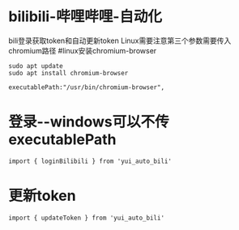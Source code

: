 # bilibili-哔哩哔哩-自动化
bili登录获取token和自动更新token
Linux需要注意第三个参数需要传入chromium路径
#linux安装chromium-browser
```
sudo apt update
sudo apt install chromium-browser
```
```
executablePath:"/usr/bin/chromium-browser",
```
# 登录--windows可以不传executablePath
```
import { loginBilibili } from 'yui_auto_bili'
```
# 更新token
```
import { updateToken } from 'yui_auto_bili'
```
